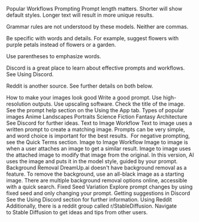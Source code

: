 Popular Workflows
Prompting
Prompt length matters. Shorter will show default styles. Longer text will result in more unique results.

Grammar rules are not understood by these models. Neither are commas.

Be specific with words and details. For example, suggest flowers with purple petals instead of flowers or a garden. 

Use parentheses to emphasize words.

Discord is a great place to learn about effective prompts and workflows. See Using Discord.

Reddit is another source. See further details on both below.

How to make your images look good
Write a good prompt.
Use high-resolution outputs.
Use upscaling software.
Check the title of the image.
See the prompt help section on the Using the App tab.
Types of popular images
Anime
Landscapes
Portraits
Science Fiction
Fantasy
Architecture
See Discord for further ideas.
Text to Image Workflow
Text to image uses a written prompt to create a matching image.
Prompts can be very simple, and word choice is important for the best results. 
For negative prompting, see the Quick Terms section.
Image to Image Workflow
Image to image is when a user attaches an image to get a similar result.
Image to image uses the attached image to modify that image from the original.
In this version, AI uses the image and puts it in the model style, guided by your prompt.
Background Removal
DreamUp.ai doesn't have background removal as a feature.
To remove the background, use an all-black image as a starting image.
There are multiple background removal options online, accessible with a quick search.
Fixed Seed Variation
Explore prompt changes by using fixed seed and only changing your prompt.
Getting suggestions in Discord
See the Using Discord section for further information.
Using Reddit
Additionally, there is a reddit group called r/StableDiffusion.
Navigate to Stable Diffusion to get ideas and tips from other users.

